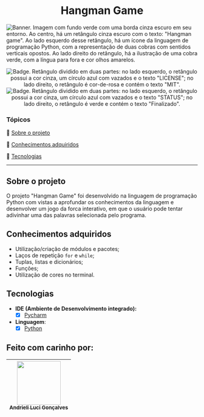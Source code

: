 
<h1 align="center"> Hangman Game </h1>

  <img src="https://i.imgur.com/Kz1PEuZ.png" alt='Banner. Imagem com fundo verde com uma borda cinza escuro em seu entorno. Ao centro, há um retângulo cinza escuro com o texto: "Hangman game". Ao lado esquerdo desse retângulo, há um ícone da linguagem de programação Python, com a representação de duas cobras com sentidos verticais opostos. Ao lado direito do retângulo, há a ilustração de uma cobra verde, com a língua para fora e cor olhos amarelos.' />
</p>

<p align="center">
    <img src='https://img.shields.io/badge/License-MIT-f2a2b7?style=for-the-badge&logo=appveyor' alt='Badge. Retângulo dividido em duas partes: no lado esquerdo, o retângulo possui a cor cinza, um círculo azul com vazados e o texto "LICENSE"; no lado direito, o retângulo é cor-de-rosa e contém o texto "MIT".'>
    <img src='https://img.shields.io/badge/Status-Finalizado-abf285?style=for-the-badge&logo=appveyor' alt='Badge. Retângulo dividido em duas partes: no lado esquerdo, o retângulo possui a cor cinza, um círculo azul com vazados e o texto "STATUS"; no lado direito, o retângulo é verde e contém o texto "Finalizado".'>
</p>


### Tópicos 

:small_blue_diamond: [Sobre o projeto](#sobre-o-projeto)

:small_blue_diamond: [Conhecimentos adquiridos](#conhecimentos-adquiridos)

:small_blue_diamond: [Tecnologias](#tecnologias)

---

## Sobre o projeto 
O projeto "Hangman Game" foi desenvolvido na linguagem de programação Python com vistas a aprofundar os conhecimentos da linguagem e desenvolver um jogo da forca interativo, em que o usuário pode tentar adivinhar uma das palavras selecionada pelo programa.

## Conhecimentos adquiridos
- Utilização/criação de módulos e pacotes;
- Laços de repetição `for` e `while`;
- Tuplas, listas e dicionários;
- Funções;
- Utilização de cores no terminal.

## Tecnologias
- **IDE (Ambiente de Desenvolvimento integrado):**
  - [x] [Pycharm](https://www.jetbrains.com/pycharm/)
- **Linguagem**:
  - [x] [Python](https://docs.python.org/3/)

## Feito com carinho por:

| [<img src="https://avatars.githubusercontent.com/u/62841828?v=4" width=115><br><sub>Andrieli Luci Gonçalves</sub>](https://github.com/strawndri) |
| :---: |
